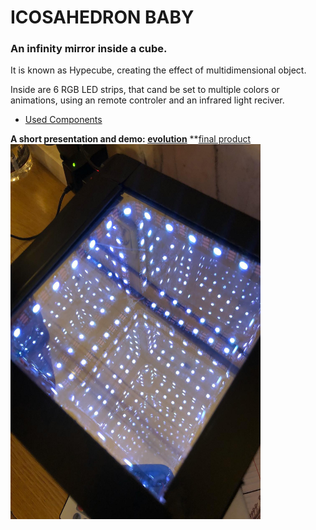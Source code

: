 # ICOSAHEDRON BABY

### An infinity mirror inside a cube.
It is known as Hypecube, creating the effect of multidimensional object.

Inside are 6 RGB LED strips, that cand be set to multiple colors or animations, 
using an remote controler and an infrared light reciver.

* [Used Components](https://docs.google.com/spreadsheets/d/1Htry010sDG5Vxl1XxuDkIDsEU6a6pIBbHVVmY9l-o_E/edit#gid=484340765)  
  
**A short presentation and demo: [evolution](https://drive.google.com/open?id=1ffBExUceV05RHkayvH2jrAm2v2oS4QK4)**
**[final product](https://drive.google.com/open?id=1AQtQyVi8Ibi9vNcS2-AIZLeHOFujt629)
<img src="pictures/icosahedron1.jpeg" width=400, height=600>